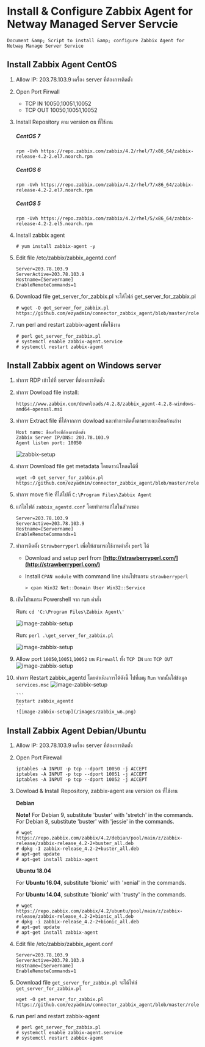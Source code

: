 # Install & Configure Zabbix Agent for Netway Managed Server Servcie

    Document &amp; Script to install &amp; configure Zabbix Agent for Netway Manage Server Service

## Install Zabbix Agent CentOS

1. Allow IP: 203.78.103.9 เครื่อง server ที่ต้องการติดตั้ง
2. Open Port Firwall

   - TCP IN 10050,10051,10052
   - TCP OUT 10050,10051,10052

3. Install Repository ตาม version os ที่ใช้งาน

   ##### CentOS 7

   ```
   rpm -Uvh https://repo.zabbix.com/zabbix/4.2/rhel/7/x86_64/zabbix-release-4.2-2.el7.noarch.rpm
   ```

   ##### CentOS 6

   ```
   rpm -Uvh https://repo.zabbix.com/zabbix/4.2/rhel/7/x86_64/zabbix-release-4.2-2.el7.noarch.rpm
   ```

   ##### CentOS 5

   ```
   rpm -Uvh https://repo.zabbix.com/zabbix/4.2/rhel/5/x86_64/zabbix-release-4.2-2.el5.noarch.rpm
   ```

4. Install zabbix agent
   ```
   # yum install zabbix-agent -y
   ```
5. Edit file /etc/zabbix/zabbix_agentd.conf
   ```
   Server=203.78.103.9
   ServerActive=203.78.103.9
   Hostname=[Servername]
   EnableRemoteCommands=1
   ```
6. Download file get_server_for_zabbix.pl จะได้ไฟล์ get_server_for_zabbix.pl
   ```
   # wget -O get_server_for_zabbix.pl https://github.com/ezyadmin/connector_zabbix_agent/blob/master/roles/Install/files/get_server_for_zabbix.pl
   ```
7. run perl and restart zabbix-agent เพื่อใช้งาน
   ```
   # perl get_server_for_zabbix.pl
   # systemctl enable zabbix-agent.service
   # systemctl restart zabbix-agent
   ```

## Install Zabbix agent on Windows server

1.  ทำการ RDP เข้าไปที่ server ที่ต้องการติดตั้ง

2.  ทำการ Dowload file install:
    ```
    https://www.zabbix.com/downloads/4.2.8/zabbix_agent-4.2.8-windows-amd64-openssl.msi
    ```
3.  ทำการ Extract file ที่ได้จากการ dowload และทำการติดตั้งตามรายละเอียดด้านล่าง
    ```
    Host name: ชื่อเครื่องที่ต้องการติดตั้ง
    Zabbix Server IP/DNS: 203.78.103.9
    Agent listen port: 10050
    ```
    ![zabbix-setup](/images/zabbix_w1.png)
4.  ทำการ Download file get metadata โดยดาวน์โหลดได้ที่
    ```
    wget -O get_server_for_zabbix.pl https://github.com/ezyadmin/connector_zabbix_agent/blob/master/roles/Install/files/get_server_for_zabbix.pl
    ```
5.  ทำการ move file ที่ได้ไปที่ `C:\Program Files\Zabbix Agent`

6.  แก้ไขไฟล์ `zabbix_agentd.conf` โดยทำการแก้ไขในส่วนของ
    ```
    Server=203.78.103.9
    ServerActive=203.78.103.9
    Hostname=[Servername]
    EnableRemoteCommands=1
    ```
7.  ทำการติดตั้ง `Strawberryperl` เพื่อให้สามารถใช้งานคำสั่ง `perl` ได้

    - Download and setup perl from **[http://strawberryperl.com/](http://strawberryperl.com/)**

    - Install `CPAN module` with command line ผ่านโปรแกรม `strawberryperl`
      ```
      > cpan Win32 Net::Domain User Win32::Service
      ```

8.  เปิดโปรแกรม Powershell จาก run คำสั่ง

    Run: `cd 'C:\Program Files\Zabbix Agent\'`

    ![image-zabbix-setup](/images/zabbix_w2.png)

    Run: `perl .\get_server_for_zabbix.pl`

    ![image-zabbix-setup](/images/zabbix_w3.png)

9.  Allow port `10050`,`10051`,`10052` บน `Firewall` ทั้ง `TCP IN` และ `TCP OUT`
    ![image-zabbix-setup](/images/zabbix_w4.png)

10. ทำการ Restart zabbix_agentd โดยดำเนินการได้ดังนี้
    ไปที่เมนู `Run` จากนั้นใส่ข้อมูล `services.msc`
    ![image-zabbix-setup](/images/zabbix_w5.png)

        ```
        Restart zabbix_agentd
        ```
        ![image-zabbix-setup](/images/zabbix_w6.png)

## Install Zabbix Agent Debian/Ubuntu

1. Allow IP: 203.78.103.9 เครื่อง server ที่ต้องการติดตั้ง

2. Open Port Firewall
   ```
   iptables -A INPUT -p tcp --dport 10050 -j ACCEPT
   iptables -A INPUT -p tcp --dport 10051 -j ACCEPT
   iptables -A INPUT -p tcp --dport 10052 -j ACCEPT
   ```
3. Dowload & Install Repository, zabbix-agent ตาม version os ที่ใช้งาน

   **Debian**

   **Note!** For Debian 9, substitute 'buster' with 'stretch' in the commands. For Debian 8, substitute 'buster' with 'jessie' in the commands.

   ```
   # wget https://repo.zabbix.com/zabbix/4.2/debian/pool/main/z/zabbix-release/zabbix-release_4.2-2+buster_all.deb
   # dpkg -I zabbix-release_4.2-2+buster_all.deb
   # apt-get update
   # apt-get install zabbix-agent
   ```

   **Ubuntu 18.04**

   For **Ubuntu 16.04**, substitute 'bionic' with 'xenial' in the commands.

   For **Ubuntu 14.04**, substitute 'bionic' with 'trusty' in the commands.

   ```
   # wget https://repo.zabbix.com/zabbix/4.2/ubuntu/pool/main/z/zabbix-release/zabbix-release_4.2-2+bionic_all.deb
   # dpkg -i zabbix-release_4.2-2+bionic_all.deb
   # apt-get update
   # apt-get install zabbix-agent
   ```

4. Edit file /etc/zabbix/zabbix_agent.conf
   ```
   Server=203.78.103.9
   ServerActive=203.78.103.9
   Hostname=[Servername]
   EnableRemoteCommands=1
   ```
5. Download file `get_server_for_zabbix.pl` จะได้ไฟล์ `get_server_for_zabbix.pl`
   ```
   wget -O get_server_for_zabbix.pl https://github.com/ezyadmin/connector_zabbix_agent/blob/master/roles/Install/files/get_server_for_zabbix.pl
   ```
6. run perl and restart zabbix-agent
   ```
   # perl get_server_for_zabbix.pl
   # systemctl enable zabbix-agent.service
   # systemctl restart zabbix-agent
   ```
